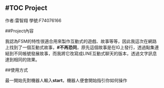 #TOC Project
---
作者:雷智翔
學號:F74076166

##Project內容

我認為FSM的特性很適合用來製作互動式的遊戲、故事等等，因此我這次在網路上找到了一個互動式故事，**#不再恐同**，原先這個故事是在IG上發行，透過點集連結到不同帳號發展故事，而我將它改寫成LINE互動式聊天的版本，透過文字訊息達到相同的效果。

##使用方式

最一開始先對機器人輸入**start**，機器人便會開始指引你如何操作